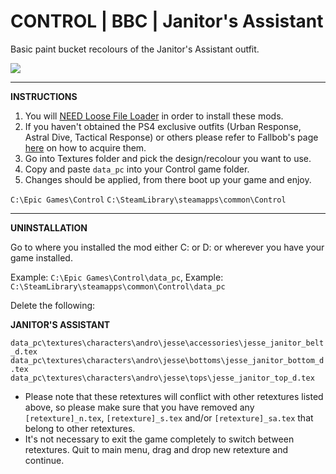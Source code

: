 # CONTROL | BBC | Janitor's Assistant

Basic paint bucket recolours of the Janitor's Assistant outfit.

<img src="https://imgur.com/hCI8rkg.png">

------

**INSTRUCTIONS**

1) You will <a href="https://www.nexusmods.com/control/mods/11">NEED Loose File Loader</a> in order to install these mods.
2) If you haven't obtained the PS4 exclusive outfits (Urban Response, Astral Dive, Tactical Response) or others please refer to Fallbob's page <a href="https://www.nexusmods.com/control/mods/33">here</a> on how to acquire them.
3) Go into Textures folder and pick the design/recolour you want to use.
4) Copy and paste `data_pc` into your Control game folder.
5) Changes should be applied, from there boot up your game and enjoy.

`C:\Epic Games\Control`
`C:\SteamLibrary\steamapps\common\Control`

------

**UNINSTALLATION**
<p>Go to where you installed the mod either C: or D: or wherever you have your game installed.</p>

Example: `C:\Epic Games\Control\data_pc`,
Example: `C:\SteamLibrary\steamapps\common\Control\data_pc`

Delete the following:

**JANITOR'S ASSISTANT**

`data_pc\textures\characters\andro\jesse\accessories\jesse_janitor_belt_d.tex`
`data_pc\textures\characters\andro\jesse\bottoms\jesse_janitor_bottom_d.tex`
`data_pc\textures\characters\andro\jesse\tops\jesse_janitor_top_d.tex`

- Please note that these retextures will conflict with other retextures listed above, so please make sure that you have removed any `[retexture]_n.tex`, `[retexture]_s.tex` and/or `[retexture]_sa.tex` that belong to other retextures.
- It's not necessary to exit the game completely to switch between retextures. Quit to main menu, drag and drop new retexture and continue.
